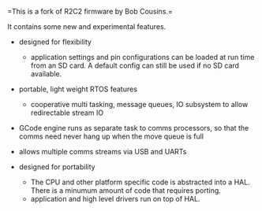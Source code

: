 =This is a fork of R2C2 firmware by Bob Cousins.=

It contains some new and experimental features.

* designed for flexibility
    * application settings and pin configurations can be loaded at run time from an SD card. A default config can still be used if no SD card available.
	   
* portable, light weight RTOS features 
	* cooperative multi tasking, message queues, IO subsystem to allow redirectable stream IO
	
* GCode engine runs as separate task to comms processors, so that the comms need never hang up when the move queue is full
  
* allows multiple comms streams via USB and UARTs   	
 	
* designed for portability
	* The CPU and other platform specific code is abstracted into a HAL. There is a minumum amount of code that requires porting. 
	* application and high level drivers run on top of HAL.
